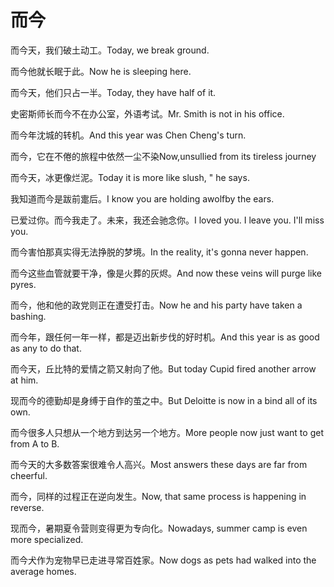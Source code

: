 # 而今

<p><span class="chinese">而今天，我们破土动工。</span><span class="english">Today, we break ground.</span></p>

<p><span class="chinese">而今他就长眠于此。</span><span class="english">Now he is sleeping here.</span></p>

<p><span class="chinese">而今天，他们只占一半。</span><span class="english">Today, they have half of it.</span></p>

<p><span class="chinese">史密斯师长而今不在办公室，外语考试。</span><span class="english">Mr. Smith is not in his office.</span></p>

<p><span class="chinese">而今年沈城的转机。</span><span class="english">And this year was Chen Cheng's turn.</span></p>

<p><span class="chinese">而今，它在不倦的旅程中依然一尘不染</span><span class="english">Now,unsullied from its tireless journey</span></p>

<p><span class="chinese">而今天，冰更像烂泥。</span><span class="english">Today it is more like slush, " he says.</span></p>

<p><span class="chinese">我知道而今是跋前疐后。</span><span class="english">I know you are holding awolfby the ears.</span></p>

<p><span class="chinese">已爱过你。而今我走了。未来，我还会驰念你。</span><span class="english">I loved you. I leave you. I'll miss you.</span></p>

<p><span class="chinese">而今害怕那真实得无法挣脱的梦境。</span><span class="english">In the reality, it's gonna never happen.</span></p>

<p><span class="chinese">而今这些血管就要干净，像是火葬的灰烬。</span><span class="english">And now these veins will purge like pyres.</span></p>

<p><span class="chinese">而今，他和他的政党则正在遭受打击。</span><span class="english">Now he and his party have taken a bashing.</span></p>

<p><span class="chinese">而今年，跟任何一年一样，都是迈出新步伐的好时机。</span><span class="english">And this year is as good as any to do that.</span></p>

<p><span class="chinese">而今天，丘比特的爱情之箭又射向了他。</span><span class="english">But today Cupid fired another arrow at him.</span></p>

<p><span class="chinese">现而今的德勤却是身缚于自作的茧之中。</span><span class="english">But Deloitte is now in a bind all of its own.</span></p>

<p><span class="chinese">而今很多人只想从一个地方到达另一个地方。</span><span class="english">More people now just want to get from A to B.</span></p>

<p><span class="chinese">而今天的大多数答案很难令人高兴。</span><span class="english">Most answers these days are far from cheerful.</span></p>

<p><span class="chinese">而今，同样的过程正在逆向发生。</span><span class="english">Now, that same process is happening in reverse.</span></p>

<p><span class="chinese">现而今，暑期夏令营则变得更为专向化。</span><span class="english">Nowadays, summer camp is even more specialized.</span></p>

<p><span class="chinese">而今犬作为宠物早已走进寻常百姓家。</span><span class="english">Now dogs as pets had walked into the average homes.</span></p>

